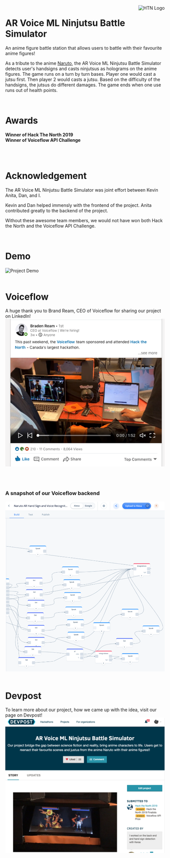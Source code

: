 <a href="https://hackthenorth.com/">
    <img src="http://velocity.uwaterloo.ca/wp-content/uploads/2014/08/hackthenorthlogo-e1409325866917.png" alt="HTN Logo" title="HTN" align="right" height="100" />
</a>


# AR Voice ML Ninjutsu Battle Simulator
An anime figure battle station that allows users to battle with their favourite anime figures! 

As a tribute to the anime [Naruto](https://www.youtube.com/watch?v=otxA7fpPMPc), the AR Voice ML Ninjutsu Battle Simulator detects user's handsigns and casts ninjutsus as holograms on the anime figures. The game runs on a turn by turn bases. Player one would cast a jutsu first. Then player 2 would casts a jutsu. Based on the difficulty of the handsigns, the jutsus do different damages. The game ends when one use runs out of health points. 

<br />

# Awards
**Winner of Hack The North 2019** <br />
**Winner of Voiceflow API Challenge**

<br />
<br />

# Acknowledgement
The AR Voice ML Ninjutsu Battle Simulator was joint effort between Kevin Anita, Dan, and I. 

Kevin and Dan helped immensly with the frontend of the project. 
Anita contributed greatly to the backend of the project. 

Without these awesome team members, we would not have won both Hack the North and the Voiceflow API Challenge. 

<br />

# Demo
<img src="https://github.com/RayRuizheLi/HackTheNorth2019/blob/master/readme_resources/Demo.gif" alt="Project Demo" title="Demo" align="center" />

<br />
<br />

# Voiceflow 
A huge thank you to Brand Ream, CEO of Voiceflow for sharing our project on LinkedIn!
<a href="https://www.linkedin.com/posts/braden-ream_hackthenorth-ugcPost-6579384202008023040-OnB3">
    <img src="https://github.com/RayRuizheLi/HackTheNorth2019/blob/master/readme_resources/LinkedIn_CEO.png" alt="LinkedIn . Post" title="Linkedin Post" />
</a>

<br />
<br />

### A snapshot of our Voiceflow backend
<img src="https://github.com/RayRuizheLi/HackTheNorth2019/blob/master/readme_resources/Voiceflow.png" alt="Voiceflow" title="Voiceflow" />

<br />
<br />

# Devpost
To learn more about our project, how we came up with the idea, visit our page on Devpost!
<a href="https://devpost.com/software/ar-voice-control-and-ml-hand-sign-ninjutsu-battle-simulator">
    <img src="https://github.com/RayRuizheLi/HackTheNorth2019/blob/master/readme_resources/devpost_screenshot.png" alt="Devpost" title="Devpost" />
</a>

